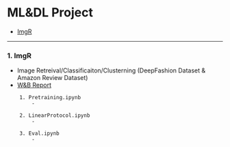 # ML&DL Project

* [ImgR](#1-imgr)


-----
### 1. ImgR
- Image Retreival/Classificaiton/Clusterning (DeepFashion Dataset & Amazon Review Dataset) 
- [W&B Report](#https://wandb.ai/33h002/DeepFashion-pre/reports/Copy-of-DeepFashion-Report--VmlldzozMDUzNzYw?accessToken=zuzxor5p2sqynze4dmwpajynglvgpf85fe7ckgjbpqoqwzs7vr9dj2tr9mmadi88)

```
    1. Pretraining.ipynb
        -
    
    2. LinearProtocol.ipynb
        - 

    3. Eval.ipynb
        - 
```
